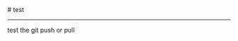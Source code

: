 
<html>
  <haed>
  # test
  </head>
  <body>
  <hr>
   <p>test the git push or pull</p>
   </body>
    </html>

